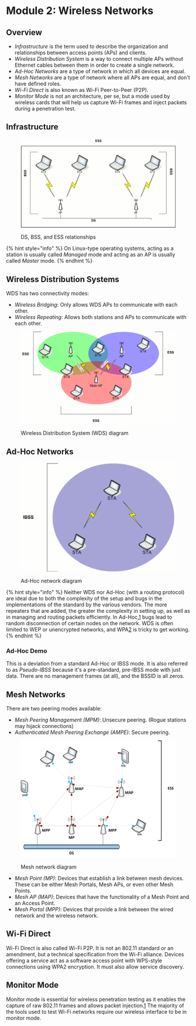 # Module 2: Wireless Networks

## Overview

* _Infrastructure_ is the term used to describe the organization and relationships between access points (APs) and clients.
* _Wireless Distribution System_ is a way to connect multiple APs without Ethernet cables between them in order to create a single network.
* _Ad-Hoc Networks_ are a type of network in which all devices are equal.
* _Mesh Networks_ are a type of network where all APs are equal, and don't have defined roles.
* _Wi-Fi Direct_ is also known as Wi-Fi Peer-to-Peer (P2P).
* _Monitor Mode_ is not an architecture, per se, but a mode used by wireless cards that will help us capture Wi-Fi frames and inject packets during a penetration test.

## Infrastructure

<figure><img src="../../../.gitbook/assets/image (17) (1).png" alt=""><figcaption><p>DS, BSS, and ESS relationships</p></figcaption></figure>

{% hint style="info" %}
On Linux-type operating systems, acting as a station is usually called _Managed_ mode and acting as an AP is usually called _Master_ mode.
{% endhint %}

## Wireless Distribution Systems

WDS has two connectivity modes:

* _Wireless Bridging_: Only allows WDS APs to communicate with each other.
* _Wireless Repeating_: Allows both stations and APs to communicate with each other.

<figure><img src="../../../.gitbook/assets/image (18) (1).png" alt=""><figcaption><p>Wireless Distribution System (WDS) diagram</p></figcaption></figure>

## Ad-Hoc Networks

<figure><img src="../../../.gitbook/assets/image (19) (1).png" alt=""><figcaption><p>Ad-Hoc network diagram</p></figcaption></figure>

{% hint style="info" %}
Neither WDS nor Ad-Hoc (with a routing protocol) are ideal due to both the complexity of the setup and bugs in the implementations of the standard by the various vendors. The more repeaters that are added, the greater the complexity in setting up, as well as in managing and routing packets efficiently. In Ad-Hoc,[1](https://portal.offsec.com/courses/pen-210-9545/learning/wireless-networks-15805/ad-hoc-networks-15871/ad-hoc-networks-16030?category=in-progress#fn-local_id_95-1) bugs lead to random disconnection of certain nodes on the network. WDS is often limited to WEP or unencrypted networks, and WPA[2](https://portal.offsec.com/courses/pen-210-9545/learning/wireless-networks-15805/ad-hoc-networks-15871/ad-hoc-networks-16030?category=in-progress#fn-local_id_95-2) is tricky to get working.
{% endhint %}

### Ad-Hoc Demo

This is a deviation from a standard Ad-Hoc or IBSS mode. It is also referred to as _Pseudo-IBSS_ because it's a pre-standard, pre-IBSS mode with just data. There are no management frames (at all), and the BSSID is all zeros.&#x20;

## Mesh Networks

There are two peering modes available:

* _Mesh Peering Management (MPM)_: Unsecure peering. (Rogue stations may hijack connections)
* _Authenticated Mesh Peering Exchange (AMPE)_: Secure peering.

<figure><img src="../../../.gitbook/assets/image (20) (1).png" alt=""><figcaption><p>Mesh network diagram</p></figcaption></figure>

* _Mesh Point (MP)_: Devices that establish a link between mesh devices. These can be either Mesh Portals, Mesh APs, or even other Mesh Points.
* _Mesh AP (MAP)_: Devices that have the functionality of a Mesh Point and an Access Point.
* _Mesh Portal (MPP)_: Devices that provide a link between the wired network and the wireless network.

## Wi-Fi Direct

Wi-Fi Direct is also called Wi-Fi P2P. It is not an 802.11 standard or an amendment, but a technical specification from the Wi-Fi alliance. Devices offering a service act as a software access point with WPS-style connections using WPA2 encryption. It must also allow service discovery.

## Monitor Mode

Monitor mode is essential for wireless penetration testing as it enables the capture of raw 802.11 frames and allows packet injection.[1](https://portal.offsec.com/courses/pen-210-9545/learning/wireless-networks-15805/wi-fi-direct-15867/wi-fi-direct-16018?category=in-progress#fn-local_id_99-1) The majority of the tools used to test Wi-Fi networks require our wireless interface to be in monitor mode.
